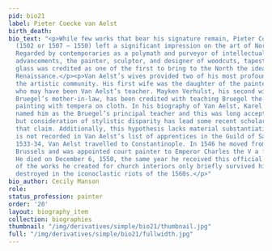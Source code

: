 ```yaml
---
pid: bio21
label: Pieter Coecke van Aelst
birth_death:
bio_text: "<p>While few works that bear his signature remain, Pieter Coecke van Aelst
  (1502 or 1507 – 1550) left a significant impression on the art of Northern Europe.
  Regarded by contemporaries as a polymath and purveyor of intellectual and artistic
  advancements, the painter, sculptor, and designer of woodcuts, tapestries and stained
  glass was credited as one of the first to bring to the North the ideals of the Italian
  Renaissance.</p><p>Van Aelst’s wives provided two of his most profound links in
  the artistic community. His first wife was the daughter of the painter Jan Mertens,
  who may have been Van Aelst’s teacher. Mayken Verhulst, his second wife and Pieter
  Bruegel’s mother-in-law, has been credited with teaching Bruegel the technique of
  painting with tempera on cloth. In his biography of Van Aelst, Karel van Mander
  named him as the Bruegel’s principal teacher and this was long accepted as true,
  but consideration of stylistic disparity has lead some recent scholars to reject
  that claim. Additionally, this hypothesis lacks material substantiation as Bruegel
  is not recorded in Van Aelst’s list of apprentices in the Guild of Saint Luke.</p><p>In
  1533-34, Van Aelst travelled to Constantinople. In 1546 he moved from Antwerp to
  Brussels and was appointed court painter to Emperor Charles the V a few years later.
  He died on December 6, 1550, the same year he received this official title. Many
  of the works he created for church interiors only briefly survived him, and were
  destroyed in the iconoclastic riots of the 1560s.</p>"
bio_author: Cecily Manson
role:
status_profession: painter
order: '20'
layout: biography_item
collection: biographies
thumbnail: "/img/derivatives/simple/bio21/thumbnail.jpg"
full: "/img/derivatives/simple/bio21/fullwidth.jpg"
---
```

